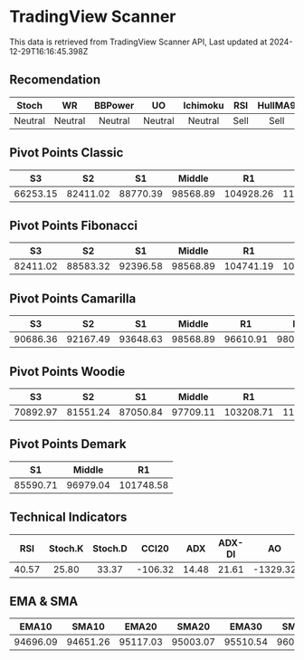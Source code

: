 # TradingView Scanner
This data is retrieved from TradingView Scanner API, Last updated at 2024-12-29T16:16:45.398Z

## Recomendation
| Stoch | WR | BBPower | UO | Ichimoku | RSI | HullMA9 |
| :---: | :---: | :---: | :---: | :---: | :---: | :---: |
| Neutral | Neutral | Neutral | Neutral | Neutral | Sell | Sell |

## Pivot Points Classic
| S3 | S2 | S1 | Middle | R1 | R2 | R3 |
| :---: | :---: | :---: | :---: | :---: | :---: | :---: |
| 66253.15 | 82411.02 | 88770.39 | 98568.89 | 104928.26 | 114726.76 | 130884.63 |

## Pivot Points Fibonacci
| S3 | S2 | S1 | Middle | R1 | R2 | R3 |
| :---: | :---: | :---: | :---: | :---: | :---: | :---: |
| 82411.02 | 88583.32 | 92396.58 | 98568.89 | 104741.19 | 108554.45 | 114726.76 |

## Pivot Points Camarilla
| S3 | S2 | S1 | Middle | R1 | R2 | R3 |
| :---: | :---: | :---: | :---: | :---: | :---: | :---: |
| 90686.36 | 92167.49 | 93648.63 | 98568.89 | 96610.91 | 98092.05 | 99573.18 |

## Pivot Points Woodie
| S3 | S2 | S1 | Middle | R1 | R2 | R3 |
| :---: | :---: | :---: | :---: | :---: | :---: | :---: |
| 70892.97 | 81551.24 | 87050.84 | 97709.11 | 103208.71 | 113866.98 | 119366.58 |

## Pivot Points Demark
| S1 | Middle | R1 |
| :---: | :---: | :---: |
| 85590.71 | 96979.04 | 101748.58 |

## Technical Indicators
| RSI | Stoch.K | Stoch.D | CCI20 | ADX | ADX-DI | AO | Mom | MACD | MACD | W.R | HullMA9 |
| :---: | :---: | :---: | :---: | :---: | :---: | :---: | :---: | :---: | :---: | :---: | :---: |
| 40.57 | 25.80 | 33.37 | -106.32 | 14.48 | 21.61 | -1329.32 | -448.38 | -573.97 | -569.54 | -82.99 | 94463.17 |

## EMA & SMA
| EMA10 | SMA10 | EMA20 | SMA20 | EMA30 | SMA30 | EMA50 | SMA50 | EMA100 | SMA100 | EMA200 | SMA200 |
| :---: | :---: | :---: | :---: | :---: | :---: | :---: | :---: | :---: | :---: | :---: | :---: |
| 94696.09 | 94651.26 | 95117.03 | 95003.07 | 95510.54 | 96044.31 | 96261.23 | 95896.65 | 97306.45 | 98919.62 | 96151.34 | 98261.94 |